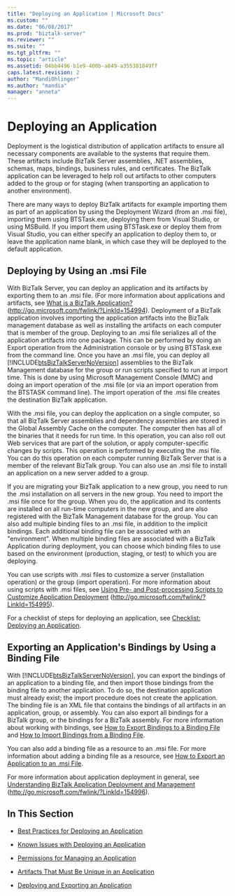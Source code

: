 ```yaml
---
title: "Deploying an Application | Microsoft Docs"
ms.custom: ""
ms.date: "06/08/2017"
ms.prod: "biztalk-server"
ms.reviewer: ""
ms.suite: ""
ms.tgt_pltfrm: ""
ms.topic: "article"
ms.assetid: 04bb4496-b1e9-400b-a849-a355381849ff
caps.latest.revision: 2
author: "MandiOhlinger"
ms.author: "mandia"
manager: "anneta"
---
```

# Deploying an Application
Deployment is the logistical distribution of application artifacts to ensure all necessary components are available to the systems that require them. These artifacts include BizTalk Server assemblies, .NET assemblies, schemas, maps, bindings, business rules, and certificates. The BizTalk application can be leveraged to help roll out artifacts to other computers added to the group or for staging (when transporting an application to another environment).  
  
 There are many ways to deploy BizTalk artifacts for example importing them as part of an application by using the Deployment Wizard (from an .msi file), importing them using BTSTask.exe, deploying them from Visual Studio, or using MSBuild. If you import them using BTSTask.exe or deploy them from Visual Studio, you can either specify an application to deploy them to, or leave the application name blank, in which case they will be deployed to the default application.  
  
## Deploying by Using an .msi File  
 With BizTalk Server, you can deploy an application and its artifacts by exporting them to an .msi file. (For more information about applications and artifacts, see [What is a BizTalk Application?](http://go.microsoft.com/fwlink/?LinkId=154994) (http://go.microsoft.com/fwlink/?LinkId=154994). Deployment of a BizTalk application involves importing the application artifacts into the BizTalk management database as well as installing the artifacts on each computer that is member of the group. Deploying to an .msi file serializes all of the application artifacts into one package. This can be performed by doing an Export operation from the Administration console or by using BTSTask.exe from the command line. Once you have an .msi file, you can deploy all [!INCLUDE[btsBizTalkServerNoVersion](../includes/btsbiztalkservernoversion-md.md)] assemblies to the BizTalk Management database for the group or run scripts specified to run at import time. This is done by using Microsoft Management Console (MMC) and doing an import operation of the .msi file (or via an import operation from the BTSTASK command line). The import operation of the .msi file creates the destination BizTalk application.  
  
 With the .msi file, you can deploy the application on a single computer, so that all BizTalk Server assemblies and dependency assemblies are stored in the Global Assembly Cache on the computer. The computer then has all of the binaries that it needs for run time. In this operation, you can also roll out Web services that are part of the solution, or apply computer-specific changes by scripts. This operation is performed by executing the .msi file. You can do this operation on each computer running BizTalk Server that is a member of the relevant BizTalk group. You can also use an .msi file to install an application on a new server added to a group.  
  
 If you are migrating your BizTalk application to a new group, you need to run the .msi installation on all servers in the new group. You need to import the .msi file once for the group. When you do, the application and its contents are installed on all run-time computers in the new group, and are also registered with the BizTalk Management database for the group. You can also add multiple binding files to an .msi file, in addition to the implicit bindings. Each additional binding file can be associated with an "environment". When multiple binding files are associated with a BizTalk Application during deployment, you can choose which binding files to use based on the environment (production, staging, or test) to which you are deploying.  
  
 You can use scripts with .msi files to customize a server (installation operation) or the group (import operation). For more information about using scripts with .msi files, see [Using Pre- and Post-processing Scripts to Customize Application Deployment](http://go.microsoft.com/fwlink/?LinkId=154995) (http://go.microsoft.com/fwlink/?LinkId=154995).  
  
 For a checklist of steps for deploying an application, see [Checklist: Deploying an Application](../technical-guides/checklist-deploying-an-application.md).  
  
## Exporting an Application's Bindings by Using a Binding File  
 With [!INCLUDE[btsBizTalkServerNoVersion](../includes/btsbiztalkservernoversion-md.md)], you can export the bindings of an application to a binding file, and then import those bindings from the binding file to another application. To do so, the destination application must already exist; the import procedure does not create the application. The binding file is an XML file that contains the bindings of all artifacts in an application, group, or assembly. You can also export all bindings for a BizTalk group, or the bindings for a BizTalk assembly. For more information about working with bindings, see [How to Export Bindings to a Binding File](../technical-guides/how-to-export-bindings-to-a-binding-file.md) and [How to Import Bindings from a Binding File](../technical-guides/how-to-import-bindings-from-a-binding-file.md).  
  
 You can also add a binding file as a resource to an .msi file. For more information about adding a binding file as a resource, see [How to Export an Application to an .msi File](../technical-guides/how-to-export-an-application-to-an-msi-file.md).  
  
 For more information about application deployment in general, see [Understanding BizTalk Application Deployment and Management](http://go.microsoft.com/fwlink/?LinkId=154996) (http://go.microsoft.com/fwlink/?LinkId=154996).  
  
## In This Section  
  
-   [Best Practices for Deploying an Application](../technical-guides/best-practices-for-deploying-an-application.md)  
  
-   [Known Issues with Deploying an Application](../technical-guides/known-issues-with-deploying-an-application.md)  
  
-   [Permissions for Managing an Application](../technical-guides/permissions-for-managing-an-application.md)  
  
-   [Artifacts That Must Be Unique in an Application](../technical-guides/artifacts-that-must-be-unique-in-an-application.md)  
  
-   [Deploying and Exporting an Application](../technical-guides/deploying-and-exporting-an-application.md)